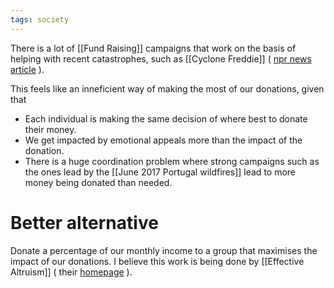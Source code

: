 ```yaml
---
tags: society
---
```


There is a lot of [[Fund Raising]] campaigns that work on the basis of helping with recent catastrophes, such as [[Cyclone Freddie]] ( [npr news article](https://www.npr.org/2023/03/14/1163380089/cyclone-freddy-malawi-mozambique-flooding-mudslides) ).

This feels like an inneficient way of making the most of our donations, given that

- Each individual is making the same decision of where best to donate their money.
- We get impacted by emotional appeals more than the impact of the donation.
- There is a huge coordination problem where strong campaigns such as the ones lead by the [[June 2017 Portugal wildfires]] lead to more money being donated than needed.

# Better alternative

Donate a percentage of our monthly income to a group that maximises the impact of our donations. I believe this work is being done by [[Effective Altruism]] ( their [homepage](https://www.effectivealtruism.org/) ).
